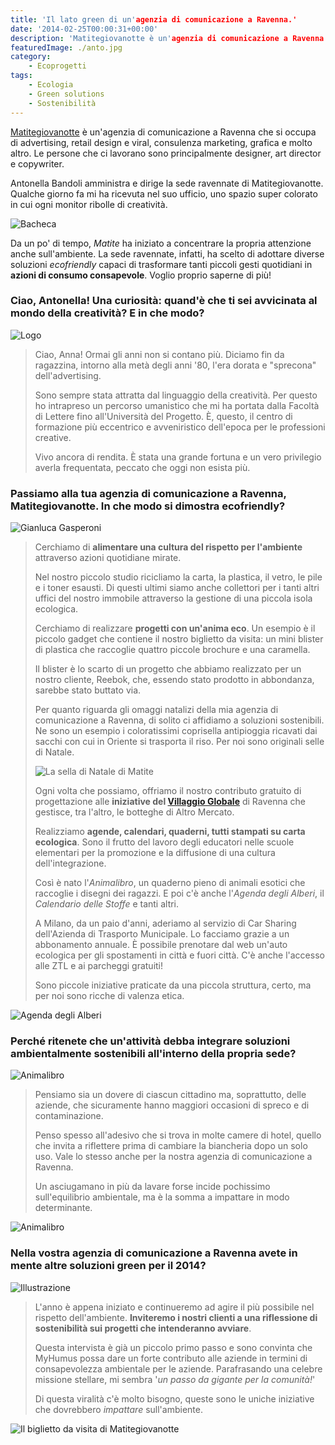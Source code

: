```yaml
---
title: 'Il lato green di un'agenzia di comunicazione a Ravenna.'
date: '2014-02-25T00:00:31+00:00'
description: 'Matitegiovanotte è un'agenzia di comunicazione a Ravenna che, all'interno dell'ufficio e verso i propri clienti, ha iniziato a promuovere uno spirito green.'
featuredImage: ./anto.jpg
category:
    - Ecoprogetti
tags:
    - Ecologia
    - Green solutions
    - Sostenibilità
---
```


[Matitegiovanotte](http://www.matitegiovanotte.biz) è un'agenzia di comunicazione a Ravenna che si occupa di advertising, retail design e viral, consulenza marketing, grafica e molto altro. Le persone che ci lavorano sono principalmente designer, art director e copywriter.

Antonella Bandoli amministra e dirige la sede ravennate di Matitegiovanotte.
Qualche giorno fa mi ha ricevuta nel suo ufficio, uno spazio super colorato in cui ogni monitor ribolle di creatività.

![Bacheca](./bacheca.jpg)

Da un po' di tempo, *Matite* ha iniziato a concentrare la propria attenzione anche sull'ambiente.
La sede ravennate, infatti, ha scelto di adottare diverse soluzioni *ecofriendly* capaci di trasformare tanti piccoli gesti quotidiani in **azioni di consumo consapevole**.
Voglio proprio saperne di più!

### Ciao, Antonella! Una curiosità: quand'è che ti sei avvicinata al mondo della creatività? E in che modo?

![Logo](./logo-matite.jpg)

> Ciao, Anna! Ormai gli anni non si contano più. Diciamo fin da ragazzina, intorno alla metà degli anni '80, l'era dorata e "sprecona" dell'advertising.
>
> Sono sempre stata attratta dal linguaggio della creatività. Per questo ho intrapreso un percorso umanistico che mi ha portata dalla Facoltà di Lettere fino all'Università del Progetto. È, questo, il centro di formazione più eccentrico e avveniristico dell'epoca per le professioni creative.
>
> Vivo ancora di rendita. È stata una grande fortuna e un vero privilegio averla frequentata, peccato che oggi non esista più.

### Passiamo alla tua agenzia di comunicazione a Ravenna, Matitegiovanotte. In che modo si dimostra ecofriendly?

![Gianluca Gasperoni](./gianluca-gasperoni.jpg)

> Cerchiamo di **alimentare una cultura del rispetto per l'ambiente** attraverso azioni quotidiane mirate.
>
> Nel nostro piccolo studio ricicliamo la carta, la plastica, il vetro, le pile e i toner esausti. Di questi ultimi siamo anche collettori per i tanti altri uffici del nostro immobile attraverso la gestione di una piccola isola ecologica.
>
> Cerchiamo di realizzare **progetti con un'anima eco**. Un esempio è il piccolo gadget che contiene il nostro biglietto da visita: un mini blister di plastica che raccoglie quattro piccole brochure e una caramella.
>
> Il blister è lo scarto di un progetto che abbiamo realizzato per un nostro cliente, Reebok, che, essendo stato prodotto in abbondanza, sarebbe stato buttato via.
>
> Per quanto riguarda gli omaggi natalizi della mia agenzia di comunicazione a Ravenna, di solito ci affidiamo a soluzioni sostenibili. Ne sono un esempio i coloratissimi coprisella antipioggia ricavati dai sacchi con cui in Oriente si trasporta il riso. Per noi sono originali selle di Natale.
>
> ![La sella di Natale di Matite](./la-sella-di-natale.jpg)
>
> Ogni volta che possiamo, offriamo il nostro contributo gratuito di progettazione alle **iniziative del [Villaggio Globale](http://www.villaggioglobale.ra.it/home.php?Lang=it)** di Ravenna che gestisce, tra l'altro, le botteghe di Altro Mercato.
>
> Realizziamo **agende, calendari, quaderni, tutti stampati su carta ecologica**. Sono il frutto del lavoro degli educatori nelle scuole elementari per la promozione e la diffusione di una cultura dell'integrazione.
>
> Così è nato l'*Animalibro*, un quaderno pieno di animali esotici che raccoglie i disegni dei ragazzi. E poi c'è anche l'*Agenda degli Alberi*, il *Calendario delle Stoffe* e tanti altri.
>
> A Milano, da un paio d'anni, aderiamo al servizio di Car Sharing dell'Azienda di Trasporto Municipale. Lo facciamo grazie a un abbonamento annuale. È possibile prenotare dal web un'auto ecologica per gli spostamenti in città e fuori città. C'è anche l'accesso alle ZTL e ai parcheggi gratuiti!
>
> Sono piccole iniziative praticate da una piccola struttura, certo, ma per noi sono ricche di valenza etica.

![Agenda degli Alberi](./agenda-degli-alberi.jpg)

### Perché ritenete che un'attività debba integrare soluzioni ambientalmente sostenibili all'interno della propria sede?

![Animalibro](./animalibro.jpg)

> Pensiamo sia un dovere di ciascun cittadino ma, soprattutto, delle aziende, che sicuramente hanno maggiori occasioni di spreco e di contaminazione.
>
> Penso spesso all'adesivo che si trova in molte camere di hotel, quello che invita a riflettere prima di cambiare la biancheria dopo un solo uso. Vale lo stesso anche per la nostra agenzia di comunicazione a Ravenna.
>
> Un asciugamano in più da lavare forse incide pochissimo sull'equilibrio ambientale, ma è la somma a impattare in modo determinante.

![Animalibro](./animalibro-pagine.jpg)

### Nella vostra agenzia di comunicazione a Ravenna avete in mente altre soluzioni green per il 2014?

![Illustrazione](./illustrazione.jpg)

> L'anno è appena iniziato e continueremo ad agire il più possibile nel rispetto dell'ambiente. **Inviteremo i nostri clienti a una riflessione di sostenibilità sui progetti che intenderanno avviare**.
>
> Questa intervista è già un piccolo primo passo e sono convinta che MyHumus possa dare un forte contributo alle aziende in termini di consapevolezza ambientale per le aziende. Parafrasando una celebre missione stellare, mi sembra '*un passo da gigante per la comunità!*'
>
> Di questa viralità c'è molto bisogno, queste sono le uniche iniziative che dovrebbero *impattare* sull'ambiente.

![Il biglietto da visita di Matitegiovanotte](./biglietto-da-visita.jpg)
